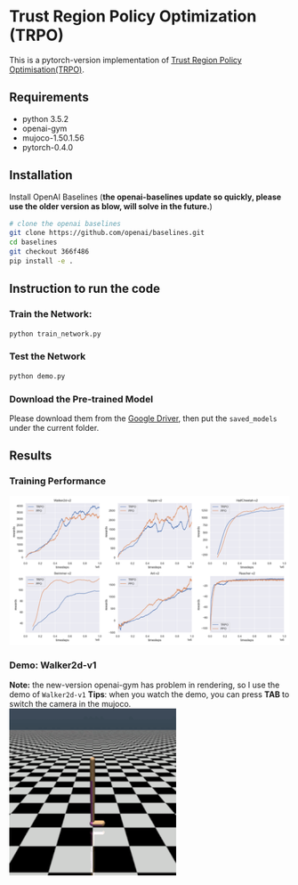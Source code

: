 # Trust Region Policy Optimization (TRPO)
This is a pytorch-version implementation of [Trust Region Policy Optimisation(TRPO)](https://arxiv.org/abs/1502.05477). 

## Requirements
- python 3.5.2
- openai-gym
- mujoco-1.50.1.56
- pytorch-0.4.0

## Installation
Install OpenAI Baselines (**the openai-baselines update so quickly, please use the older version as blow, will solve in the future.**)
```bash
# clone the openai baselines
git clone https://github.com/openai/baselines.git
cd baselines
git checkout 366f486
pip install -e .

```
## Instruction to run the code
### Train the Network:
```bash
python train_network.py

```
### Test the Network
```bash
python demo.py 

```
### Download the Pre-trained Model
Please download them from the [Google Driver](https://drive.google.com/open?id=1ZXqRKwGI7purOm0CJtIVFXOZnmxqvA0p), then put the `saved_models` under the current folder.

## Results
### Training Performance
![Training_Curve](figures/result.png)
### Demo: Walker2d-v1
**Note:** the new-version openai-gym has problem in rendering, so I use the demo of `Walker2d-v1`
**Tips**: when you watch the demo, you can press **TAB** to switch the camera in the mujoco.
![Demo](figures/demo.gif)







